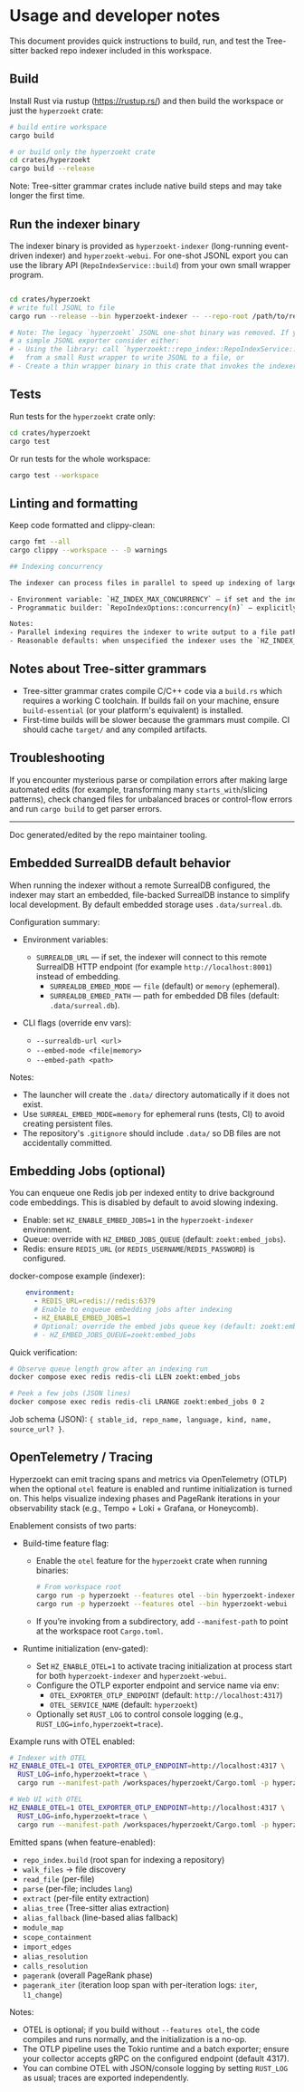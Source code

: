 # Usage and developer notes

This document provides quick instructions to build, run, and test the Tree-sitter backed repo indexer included in this workspace.

## Build

Install Rust via rustup (https://rustup.rs/) and then build the workspace or just the `hyperzoekt` crate:

```bash
# build entire workspace
cargo build

# or build only the hyperzoekt crate
cd crates/hyperzoekt
cargo build --release
```

Note: Tree-sitter grammar crates include native build steps and may take longer the first time.

## Run the indexer binary

The indexer binary is provided as `hyperzoekt-indexer` (long-running event-driven indexer) and `hyperzoekt-webui`.
For one-shot JSONL export you can use the library API (`RepoIndexService::build`) from your own small wrapper program.

```bash

cd crates/hyperzoekt
# write full JSONL to file
cargo run --release --bin hyperzoekt-indexer -- --repo-root /path/to/repos

# Note: The legacy `hyperzoekt` JSONL one-shot binary was removed. If you need
# a simple JSONL exporter consider either:
# - Using the library: call `hyperzoekt::repo_index::RepoIndexService::build_with_options(...)`
#   from a small Rust wrapper to write JSONL to a file, or
# - Create a thin wrapper binary in this crate that invokes the indexer library.
```

## Tests

Run tests for the `hyperzoekt` crate only:

```bash
cd crates/hyperzoekt
cargo test
```

Or run tests for the whole workspace:

```bash
cargo test --workspace
```

## Linting and formatting

Keep code formatted and clippy-clean:

```bash
cargo fmt --all
cargo clippy --workspace -- -D warnings

## Indexing concurrency

The indexer can process files in parallel to speed up indexing of large repositories. You control concurrency in two ways:

- Environment variable: `HZ_INDEX_MAX_CONCURRENCY` — if set and the indexer builder did not set an explicit concurrency value, this value is used as the maximum number of worker threads.
- Programmatic builder: `RepoIndexOptions::concurrency(n)` — explicitly set the number of worker threads for an indexing run. If set to `0`, the indexer will use `HZ_INDEX_MAX_CONCURRENCY` (if present) or fall back to the host CPU count.

Notes:
- Parallel indexing requires the indexer to write output to a file path (owned `File`) because arbitrary writers (for example a borrowed `&mut dyn Write`) are not Send/Sync and cannot be moved into worker threads. If you pass a writer directly, the indexer will run in serial mode.
- Reasonable defaults: when unspecified the indexer uses the `HZ_INDEX_MAX_CONCURRENCY` value if available, otherwise it uses `num_cpus::get()`.

```

## Notes about Tree-sitter grammars

- Tree-sitter grammar crates compile C/C++ code via a `build.rs` which requires a working C toolchain. If builds fail on your machine, ensure `build-essential` (or your platform's equivalent) is installed.
- First-time builds will be slower because the grammars must compile. CI should cache `target/` and any compiled artifacts.

## Troubleshooting

If you encounter mysterious parse or compilation errors after making large automated edits (for example, transforming many `starts_with`/slicing patterns), check changed files for unbalanced braces or control-flow errors and run `cargo build` to get parser errors.

---

Doc generated/edited by the repo maintainer tooling.

## Embedded SurrealDB default behavior


When running the indexer without a remote SurrealDB configured, the indexer may start an embedded, file-backed SurrealDB instance to simplify local development. By default embedded storage uses `.data/surreal.db`.

Configuration summary:

- Environment variables:
  - `SURREALDB_URL` — if set, the indexer will connect to this remote SurrealDB HTTP endpoint (for example `http://localhost:8001`) instead of embedding.
	- `SURREALDB_EMBED_MODE` — `file` (default) or `memory` (ephemeral).
	- `SURREALDB_EMBED_PATH` — path for embedded DB files (default: `.data/surreal.db`).

- CLI flags (override env vars):
	- `--surrealdb-url <url>`
	- `--embed-mode <file|memory>`
	- `--embed-path <path>`

Notes:

- The launcher will create the `.data/` directory automatically if it does not exist.
- Use `SURREAL_EMBED_MODE=memory` for ephemeral runs (tests, CI) to avoid creating persistent files.
- The repository's `.gitignore` should include `.data/` so DB files are not accidentally committed.

## Embedding Jobs (optional)

You can enqueue one Redis job per indexed entity to drive background code embeddings. This is disabled by default to avoid slowing indexing.

- Enable: set `HZ_ENABLE_EMBED_JOBS=1` in the `hyperzoekt-indexer` environment.
- Queue: override with `HZ_EMBED_JOBS_QUEUE` (default: `zoekt:embed_jobs`).
- Redis: ensure `REDIS_URL` (or `REDIS_USERNAME`/`REDIS_PASSWORD`) is configured.

docker-compose example (indexer):

```yaml
    environment:
      - REDIS_URL=redis://redis:6379
      # Enable to enqueue embedding jobs after indexing
      - HZ_ENABLE_EMBED_JOBS=1
      # Optional: override the embed jobs queue key (default: zoekt:embed_jobs)
      # - HZ_EMBED_JOBS_QUEUE=zoekt:embed_jobs
```

Quick verification:

```bash
# Observe queue length grow after an indexing run
docker compose exec redis redis-cli LLEN zoekt:embed_jobs

# Peek a few jobs (JSON lines)
docker compose exec redis redis-cli LRANGE zoekt:embed_jobs 0 2
```

Job schema (JSON): `{ stable_id, repo_name, language, kind, name, source_url? }`.

## OpenTelemetry / Tracing

Hyperzoekt can emit tracing spans and metrics via OpenTelemetry (OTLP) when the optional `otel` feature is enabled and runtime initialization is turned on. This helps visualize indexing phases and PageRank iterations in your observability stack (e.g., Tempo + Loki + Grafana, or Honeycomb).

Enablement consists of two parts:

- Build-time feature flag:
  - Enable the `otel` feature for the `hyperzoekt` crate when running binaries:
    ```bash
    # From workspace root
    cargo run -p hyperzoekt --features otel --bin hyperzoekt-indexer
    cargo run -p hyperzoekt --features otel --bin hyperzoekt-webui
    ```
  - If you’re invoking from a subdirectory, add `--manifest-path` to point at the workspace root `Cargo.toml`.

- Runtime initialization (env-gated):
  - Set `HZ_ENABLE_OTEL=1` to activate tracing initialization at process start for both `hyperzoekt-indexer` and `hyperzoekt-webui`.
  - Configure the OTLP exporter endpoint and service name via env:
    - `OTEL_EXPORTER_OTLP_ENDPOINT` (default: `http://localhost:4317`)
    - `OTEL_SERVICE_NAME` (default: `hyperzoekt`)
  - Optionally set `RUST_LOG` to control console logging (e.g., `RUST_LOG=info,hyperzoekt=trace`).

Example runs with OTEL enabled:

```bash
# Indexer with OTEL
HZ_ENABLE_OTEL=1 OTEL_EXPORTER_OTLP_ENDPOINT=http://localhost:4317 \
  RUST_LOG=info,hyperzoekt=trace \
  cargo run --manifest-path /workspaces/hyperzoekt/Cargo.toml -p hyperzoekt --features otel --bin hyperzoekt-indexer

# Web UI with OTEL
HZ_ENABLE_OTEL=1 OTEL_EXPORTER_OTLP_ENDPOINT=http://localhost:4317 \
  RUST_LOG=info,hyperzoekt=trace \
  cargo run --manifest-path /workspaces/hyperzoekt/Cargo.toml -p hyperzoekt --features otel --bin hyperzoekt-webui -- --host 127.0.0.1 --port 7879
```

Emitted spans (when feature-enabled):

- `repo_index.build` (root span for indexing a repository)
- `walk_files` → file discovery
- `read_file` (per-file)
- `parse` (per-file; includes `lang`)
- `extract` (per-file entity extraction)
- `alias_tree` (Tree-sitter alias extraction)
- `alias_fallback` (line-based alias fallback)
- `module_map`
- `scope_containment`
- `import_edges`
- `alias_resolution`
- `calls_resolution`
- `pagerank` (overall PageRank phase)
- `pagerank_iter` (iteration loop span with per-iteration logs: `iter`, `l1_change`)

Notes:
- OTEL is optional; if you build without `--features otel`, the code compiles and runs normally, and the initialization is a no-op.
- The OTLP pipeline uses the Tokio runtime and a batch exporter; ensure your collector accepts gRPC on the configured endpoint (default 4317).
- You can combine OTEL with JSON/console logging by setting `RUST_LOG` as usual; traces are exported independently.
